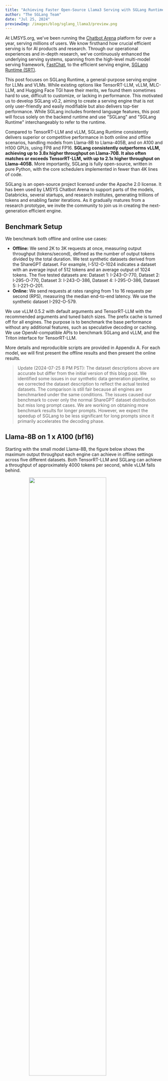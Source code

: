 ```yaml
---
title: "Achieving Faster Open-Source Llama3 Serving with SGLang Runtime (vs. TensorRT-LLM, vLLM)"
author: "The SGLang Team"
date: "Jul 25, 2024"
previewImg: /images/blog/sglang_llama3/preview.png
---
```


At LMSYS.org, we've been running the [Chatbot Arena](https://chat.lmsys.org/) platform for over a year, serving millions of users. We know firsthand how crucial efficient serving is for AI products and research. Through our operational experiences and in-depth research, we've continuously enhanced the underlying serving systems, spanning from the high-level multi-model serving framework, [FastChat](https://github.com/lm-sys/FastChat/tree/main), to the efficient serving engine, [SGLang Runtime (SRT)](https://github.com/sgl-project/sglang/tree/main).

This post focuses on SGLang Runtime, a general-purpose serving engine for LLMs and VLMs. While existing options like TensorRT-LLM, vLLM, MLC-LLM, and Hugging Face TGI have their merits, we found them sometimes hard to use, difficult to customize, or lacking in performance. This motivated us to develop SGLang v0.2, aiming to create a serving engine that is not only user-friendly and easily modifiable but also delivers top-tier performance. While SGLang includes frontend language features, this post will focus solely on the backend runtime and use "SGLang" and "SGLang Runtime" interchangeably to refer to the runtime.

Compared to TensorRT-LLM and vLLM, SGLang Runtime consistently delivers superior or competitive performance in both online and offline scenarios, handling models from Llama-8B to Llama-405B, and on A100 and H100 GPUs, using FP8 and FP16. **SGLang consistently outperforms vLLM, achieving up to 3.8x higher throughput on Llama-70B. It also often matches or exceeds TensorRT-LLM, with up to 2.1x higher throughput on Llama-405B.** More importantly, SGLang is fully open-source, written in pure Python, with the core schedulers implemented in fewer than 4K lines of code.

SGLang is an open-source project licensed under the Apache 2.0 license. It has been used by LMSYS Chatbot Arena to support parts of the models, Databricks, several startups, and research institutes, generating trillions of tokens and enabling faster iterations. As it gradually matures from a research prototype, we invite the community to join us in creating the next-generation efficient engine.

## Benchmark Setup

We benchmark both offline and online use cases:

- **Offline:** We send 2K to 3K requests at once, measuring output throughput (tokens/second), defined as the number of output tokens divided by the total duration. We test synthetic datasets derived from the ShareGPT dataset. For example, I-512-O-1024 indicates a dataset with an average input of 512 tokens and an average output of 1024 tokens. The five tested datasets are: Dataset 1: I-243-O-770, Dataset 2: I-295-O-770, Dataset 3: I-243-O-386, Dataset 4: I-295-O-386, Dataset 5: I-221-O-201.
- **Online:** We send requests at rates ranging from 1 to 16 requests per second (RPS), measuring the median end-to-end latency. We use the synthetic dataset I-292-O-579.

We use vLLM 0.5.2 with default arguments and TensorRT-LLM with the recommended arguments and tuned batch sizes. The prefix cache is turned off for all engines. The purpose is to benchmark the base performance without any additional features, such as speculative decoding or caching.
We use OpenAI-compatible APIs to benchmark SGLang and vLLM, and the Triton interface for TensorRT-LLM.

More details and reproducible scripts are provided in Appendix A. For each model, we will first present the offline results and then present the online results.

> Update (2024-07-25 8 PM PST): The dataset descriptions above are accurate but differ from the initial version of this blog post. We identified some issues in our synthetic data generation pipeline, so we corrected the dataset description to reflect the actual tested datasets. The comparison is still fair because all engines are benchmarked under the same conditions. The issues caused our benchmark to cover only the normal ShareGPT dataset distribution but miss long prompt cases. We are working on obtaining more benchmark results for longer prompts. However, we expect the speedup of SGLang to be less significant for long prompts since it primarily accelerates the decoding phase.

## Llama-8B on 1 x A100 (bf16)

Starting with the small model Llama-8B, the figure below shows the maximum output throughput each engine can achieve in offline settings across five different datasets. Both TensorRT-LLM and SGLang can achieve a throughput of approximately 4000 tokens per second, while vLLM falls behind.

<img src="/images/blog/sglang_llama3/8b_throughput.svg" style="display: flex; margin-top: auto; margin-left: auto; margin-right: auto; margin-bottom: auto; width: 70%;"></img>

The online benchmark figure below shows a trend similar to the offline case. TensorRT-LLM and SGLang perform equally well and can sustain an RPS \> 10, while the latency of vLLM increases significantly at a high request rate.  

<img src="/images/blog/sglang_llama3/8b_latency.svg" style="display: flex; margin-top: auto; margin-left: auto; margin-right: auto; margin-bottom: auto; width: 70%;"></img>

## Llama-70B on 8 x A100 (bf16)

Moving to the larger Llama-70B models with tensor parallelism on 8 GPUs, the trend is similar to the case with 8B. In the offline benchmark below, both TensorRT-LLM and SGLang can scale to a high throughput.   

<img src="/images/blog/sglang_llama3/70b_bf16_throughput.svg" style="display: flex; margin-top: auto; margin-left: auto; margin-right: auto; margin-bottom: auto; width: 70%;"></img>

In the online figure below, TensorRT-LLM shows excellent latency performance thanks to its highly efficient kernel implementations and runtime.   

<img src="/images/blog/sglang_llama3/70b_bf16_latency.svg" style="display: flex; margin-top: auto; margin-left: auto; margin-right: auto; margin-bottom: auto; width: 70%;"></img>


## Llama-70B on 8 x H100 (fp8)

Now, let us test the FP8 performance. Both vLLM and SGLang use FP8 kernels from CUTLASS. In the offline setting, SGLang’s batch scheduler is very efficient and can continue to scale the throughput with larger batch sizes, achieving the highest throughput in this case. Other systems cannot scale their throughput or batch sizes due to OOM, missing extensive manual tuning, or other overheads. This trend continues in the online case as well, with both SGLang and TensorRT achieving similar median latency.  

<img src="/images/blog/sglang_llama3/70b_fp8_throughput.svg" style="display: flex; margin-top: auto; margin-left: auto; margin-right: auto; margin-bottom: auto; width: 70%;"></img>

<br>

<img src="/images/blog/sglang_llama3/70b_fp8_latency.svg" style="display: flex; margin-top: auto; margin-left: auto; margin-right: auto; margin-bottom: auto; width: 70%;"></img>

## Llama-405B on 8 x H100 (fp8)

At last, we benchmark the performance on the largest 405B model. Because the model is large, most of the time is spent on the GPU kernels. The gap between different frameworks shrinks. The poor performance of TensorRT-LLM is probably due to the fact that the 405B model just came out, and the version we used in the provided image has not integrated some latest optimizations. In both online and offline cases, SGLang performs the best.

<img src="/images/blog/sglang_llama3/405b_fp8_throughput.svg" style="display: flex; margin-top: auto; margin-left: auto; margin-right: auto; margin-bottom: auto; width: 70%;"></img>

<br>

<img src="/images/blog/sglang_llama3/405b_fp8_latency.svg" style="display: flex; margin-top: auto; margin-left: auto; margin-right: auto; margin-bottom: auto; width: 70%;"></img>

## SGLang Overview

SGLang is a serving framework for large language models and vision-language models. It builds on and enhances many good designs from several open-source LLM serving engines, including [LightLLM](https://github.com/ModelTC/lightllm), [vLLM](https://blog.vllm.ai/2023/06/20/vllm.html), and [Guidance](https://github.com/guidance-ai/guidance). It leverages high-performance attention CUDA kernels from [FlashInfer](https://flashinfer.ai/2024/02/02/introduce-flashinfer.html) and integrates torch.compile inspired by [gpt-fast](https://pytorch.org/blog/accelerating-generative-ai-2/).

Additionally, we introduced innovations such as [RadixAttention](https://arxiv.org/abs/2312.07104) for automatic KV cache reuse and [compressed state machine](https://lmsys.org/blog/2024-02-05-compressed-fsm/) for fast constrained decoding. SGLang is known for its highly efficient [batch scheduler](https://github.com/sgl-project/sglang/tree/main/python/sglang/srt/managers), which is implemented entirely in Python.
To make an apples-to-apples comparison, this blog tests the base performance of these serving engines with scenario- or workload-specific optimizations (like prefix caching and speculative decoding) turned off. The speedup in SGLang is achieved through proper engineering.
SGLang's efficient Python-based batch scheduler scales well, often matching or even outperforming closed-source implementations built with C++.

Table 1 compares various aspects of SGLang, TensorRT-LLM, and vLLM. In terms of performance, both SGLang and TensorRT-LLM excel. Regarding usability and customizability, SGLang's lightweight and modular core makes it easy to customize, whereas TensorRT-LLM's complex C++ tech stack and setup instructions make it harder to use and modify. SGLang's source code is fully open-source, while TensorRT-LLM is only partially open-source. In contrast, vLLM suffers from high CPU scheduling overhead.

Table. 1 Comparison

|  | SGLang | TensorRT-LLM | vLLM |
| :---- | :---- | :---- | :---- |
| Performance | Excellent | Excellent | Fair |
| Usability | Good | Poor | Good |
| Customizability | High | Low | Medium |
| Source Code Availability | Fully Open | Partially Open | Fully Open |
| Programming Language | Python | C++ | Python |

## What is Next

We're excited to share our latest benchmark results. While there's still more to do, this shows our philosophy of developing a simple, customizable, and high-performance serving engine is achievable. Stay tuned for new features like long context and MoE optimizations, and detailed technical walkthroughs. Join us in building the next-generation serving engine at [https://github.com/sgl-project/sglang](https://github.com/sgl-project/sglang).

## Try Llama Serving

You can serve a Llama model easily with the following steps.

1. [Install](https://github.com/sgl-project/sglang/tree/main?tab=readme-ov-file#install) SGLang with pip, from source, or using Docker.
2. Launch a server:
    ```
    # Llama 8B
    python -m sglang.launch_server --model-path meta-llama/Meta-Llama-3.1-8B-Instruct

    # Llama 405B
    python -m sglang.launch_server --model-path meta-llama/Meta-Llama-3.1-405B-Instruct-FP8 --tp 8
    ```
3. Send a request with the OpenAI-compatible API:
    ```
    curl http://localhost:30000/v1/completions \
      -H "Content-Type: application/json" \
      -d '{
        "model": "default",
        "prompt": "Say this is a test",
        "max_tokens": 7,
        "temperature": 0
      }'
    ```
4. Run the benchmark:
    ```
    python3 -m sglang.bench_serving --backend sglang --num-prompts 1000
    ```

## The Team

This blog post is contributed by Liangsheng Yin, Yineng Zhang, Ying Sheng, and over 65 open-source [contributors](https://github.com/sgl-project/sglang/graphs/contributors). We thank the support from Databricks, and Ying Sheng’s work was done at Databricks. We especially thank Lianmin Zheng, Zihao Ye, and Horace He for their technical support, Matei Zaharia for his helpful advice, and Cody Yu for his feedback.

## Appendix A: Detailed Benchmark Setups

The instructions to reproduce the benchmark is at [sglang/benchmark/blog\_v0\_2](https://github.com/sgl-project/sglang/tree/main/benchmark/blog\_v0\_2).

For all benchmarks, we set \`ignore\_eos\` or \`min\_length/end\_id\` to ensure each engine outputs the same number of tokens. We tried using vLLM 0.5.3.post1, but it often crashes under high loads and seems to have similar or worse performance compared to vLLM 0.5.2 from our partial benchmarking. Therefore, we report results from vLLM 0.5.2 instead. While we are aware that different server configurations can significantly impact serving performance, we mostly use the default arguments in each engine to mimic the case of a normal user.

For the 8B and 70B models, we use the [meta-llama/Meta-Llama-3-8B-Instruct](https://huggingface.co/meta-llama/Meta-Llama-3-8B-Instruct) and [meta-llama/Meta-Llama-3-70B-Instruct](http://meta-llama/Meta-Llama-3-70B-Instruct) bf16 checkpoints, and the [neuralmagic/Meta-Llama-3-70B-Instruct-FP8](https://huggingface.co/neuralmagic/Meta-Llama-3-70B-Instruct-FP8) fp8 checkpoint. For the 405B models, we use dummy weights for all benchmarks. Since the TensorRT-LLM latest image r24.06 does not support fbgemm\_fp8 quantization in the official [meta-llama/Meta-Llama-3.1-405B-FP8](https://huggingface.co/meta-llama/Meta-Llama-3.1-405B-FP8) checkpoint, we use per-layer fp8 quantization in all frameworks and quantize all layers except lm\_head. We believe this provides a fair comparison among all engines. The A100 and H100 GPUs are 80GB SXM versions.
